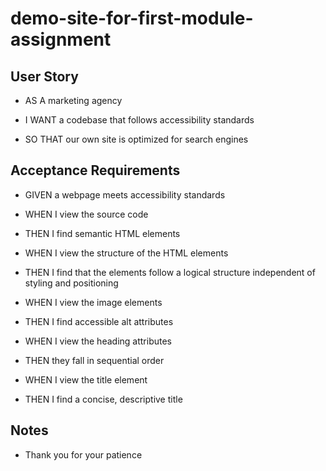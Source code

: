 # demo-site-for-first-module-assignment

## User Story

* AS A marketing agency

* I WANT a codebase that follows accessibility standards

* SO THAT our own site is optimized for search engines

## Acceptance Requirements

* GIVEN a webpage meets accessibility standards

* WHEN I view the source code

* THEN I find semantic HTML elements

* WHEN I view the structure of the HTML elements

* THEN I find that the elements follow a logical structure independent of styling and positioning

* WHEN I view the image elements

* THEN I find accessible alt attributes

* WHEN I view the heading attributes

* THEN they fall in sequential order

* WHEN I view the title element

* THEN I find a concise, descriptive title

## Notes

* Thank you for your patience
